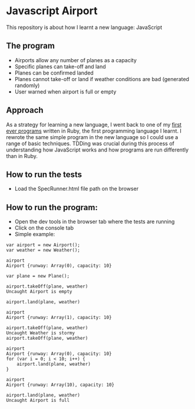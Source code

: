 # Javascript Airport
This repository is about how I learnt a new language: JavaScript

## The program
- Airports allow any number of planes as a capacity
- Specific planes can take-off and land
- Planes can be confirmed landed
- Planes cannot take-off or land if weather conditions are bad (generated randomly)
- User warned when airport is full or empty

## Approach
As a strategy for learning a new language, I went back to one of my [first ever programs](https://github.com/ffasolin/airport_challenge) written in Ruby, the first programming language I learnt.
I rewrote the same simple program in the new language so I could use a range of basic techniques. TDDing was crucial during this process of understanding how JavaScript works and how programs are run differently than in Ruby.

## How to run the tests
- Load the SpecRunner.html file path on the browser

## How to run the program:
- Open the dev tools in the browser tab where the tests are running
- Click on the console tab
- Simple example:
```
var airport = new Airport();
var weather = new Weather();

airport
Airport {runway: Array(0), capacity: 10}

var plane = new Plane();

airport.takeOff(plane, weather)
Uncaught Airport is empty

airport.land(plane, weather)

airport
Airport {runway: Array(1), capacity: 10}

airport.takeOff(plane, weather)
Uncaught Weather is stormy
airport.takeOff(plane, weather)

airport
Airport {runway: Array(0), capacity: 10}
for (var i = 0; i < 10; i++) {
    airport.land(plane, weather)
}

airport
Airport {runway: Array(10), capacity: 10}

airport.land(plane, weather)
Uncaught Airport is full
```
